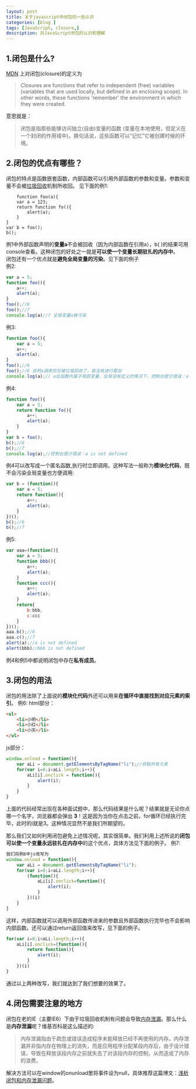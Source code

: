 ```yaml
---
layout: post
title: 关于javascript中闭包的一些认识
categories: [blog ]
tags: [JavaScript, closure,]
description: 对JavaScript闭包的认识和理解
---
```

## 1.闭包是什么?
 [MDN](https://developer.mozilla.org/zh-CN/) 上对闭包(closure)的定义为

> Closures are functions that refer to independent (free) variables (variables that are used locally, but defined in an enclosing scope). In other words, these functions 'remember' the environment in which they were created.

意思就是：

> 闭包是指那些能够访问独立(自由)变量的函数 (变量在本地使用，但定义在一个封闭的作用域中)。换句话说，这些函数可以“记忆”它被创建时候的环境。

## 2.闭包的优点有哪些？
闭包的特点是函数嵌套函数，内部函数可以引用外部函数的参数和变量。参数和变量不会被[垃圾回收](https://developer.mozilla.org/zh-CN/docs/Web/JavaScript/Memory_Management)机制所收回。
见下面的例1:

```
    function foo(a){
	var a = 123;
	return function fo(){
		alert(a);	
	}
}
var b = foo();
b();
```
例1中外部函数声明的**变量a**不会被回收（因为内部函数在引用a），b( )的结果可用console查看。这种闭包的好处之一就是**可以使一个变量长期驻扎的内存中**。  
闭包还有一个优点就是**避免全局变量的污染**。见下面的例子  
例2:
```javascript
var a = 5;
function foo(){
	a++;
	alert(a);
}
foo();//6
foo();//7
console.log(a)//7 全局变量a被污染
```
例3:
```javascript
function foo(){
	var a = 5;
	a++;
	alert(a);
}
foo();//6
foo();//6 说明a调用完后被垃圾回收了，故没有进行累加
console.log(a);// a在函数内属于局部变量，全局没有定义的情况下，控制台提示错误：a is not defined
```
例4:
```javascript
function foo(){
	var a = 5;
	return function fo(){
		a++;
		alert(a);
	}
}
var b = foo();
b();//6
b();//7
console.log(a);//控制台提示错误：a is not defined
```
例4可以改写成一个匿名函数,执行时立即调用。这种写法一般称为**模块化代码**，既不会污染全局变量也方便调用:
```javascript
var b = (function(){
	var a = 5;
	return function(){
		a++;
		alert(a);
	}
})();
b();//6
b();//7
```

例5:
```javascript
var aaa=(function(){
	var a = 5;
	function bbb(){
		a++;
		alert(a);
	}
	function ccc(){
		a++;
		alert(a);
	}
	return{
		b:bbb,
		c:ccc
	}
})();
aaa.b();//6
aaa.c();//7
alert(a);//a is not defined
alert(bbb)//bbb is not defined  
```
例4和例5中都说明闭包中存在**私有成员**。
## 3.闭包的用法
闭包的用法除了上面说的**模块化代码**外还可以用来**在循环中直接找到对应元素的索引**。
例6:
html部分：
```html
<ul>
	<li>小明</li>
	<li>小红</li>
	<li>小庆</li>
</ul>
```
js部分：
```javascript
window.onload = function(){
	var aLi = document.getElementsByTagName("li");//获取所有元素
	for(var i=0;i<aLi.length;i++){
		aLi[i].onclick = function(){
			alert(i);
		}
	}
}
```
上面的代码经常出现在各种面试题中，那么代码结果是什么呢？结果就是无论你点哪一个名字，浏览器都会弹出 **3**！这是因为当你在点击之前，for循环已经执行完毕，此时的i就是3。这种情况显然不是我们所期望的。

那么我们又如何利用闭包避免上述情况呢，其实很简单。我们利用上述所说的**闭包可以使一个变量永远驻扎在内存中**的这个优点，具体方法见下面的例子。
例7:
```javascript
我们将例6中js改写为
window.onload = function(){
	var aLi = document.getElementsByTagName("li");
	for(var i=0;i<aLi.length;i++){
		(function(){
			aLi[i].onclick=function(){
				alert(i);
			}
		})(i)
	}
}
```
这样，内部函数就可以调用外部函数传进来的参数且外部函数执行完毕也不会影响内部函数。还可以通过return返回值来改写，见下面的例子。
```javascript
for(var i=0;i<aLi.length;i++){
	aLi[i].onclick=(function(){
		return function(){
			alert(i);
		}
	})(i)
}
```
通过以上两种改写，我们就达到了我们想要的效果了。
## 4.闭包需要注意的地方
闭包在老的IE（主要IE6）下由于垃圾回收机制有问题会导致[内存泄漏](https://zh.wikipedia.org/wiki/%E5%86%85%E5%AD%98%E6%B3%84%E6%BC%8F)。那么什么是**内存泄漏**呢？维基百科是这么描述的:
> 内存泄漏指由于疏忽或错误造成程序未能释放已经不再使用的内存。内存泄漏并非指内存在物理上的消失，而是应用程序分配某段内存后，由于设计错误，导致在释放该段内存之前就失去了对该段内存的控制，从而造成了内存的浪费。

解决方法可以在window的onunload里将事件设为null，具体推荐这篇博文：[浅析闭包和内存泄漏问题](http://blog.leanote.com/post/rongdee/%E6%B5%85%E6%9E%90%E9%97%AD%E5%8C%85%E5%92%8C%E5%86%85%E5%AD%98%E6%B3%84%E9%9C%B2%E7%9A%84%E9%97%AE%E9%A2%98)。